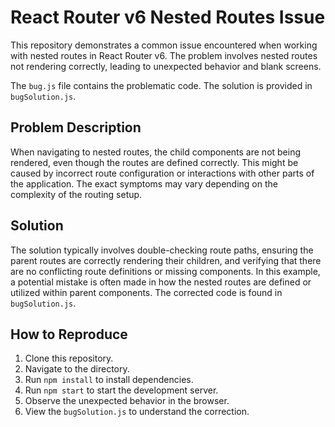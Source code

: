 # React Router v6 Nested Routes Issue

This repository demonstrates a common issue encountered when working with nested routes in React Router v6.  The problem involves nested routes not rendering correctly, leading to unexpected behavior and blank screens.

The `bug.js` file contains the problematic code. The solution is provided in `bugSolution.js`.

## Problem Description

When navigating to nested routes, the child components are not being rendered, even though the routes are defined correctly. This might be caused by incorrect route configuration or interactions with other parts of the application.  The exact symptoms may vary depending on the complexity of the routing setup.

## Solution

The solution typically involves double-checking route paths, ensuring the parent routes are correctly rendering their children, and verifying that there are no conflicting route definitions or missing components.  In this example, a potential mistake is often made in how the nested routes are defined or utilized within parent components. The corrected code is found in `bugSolution.js`.

## How to Reproduce

1. Clone this repository.
2. Navigate to the directory.
3. Run `npm install` to install dependencies.
4. Run `npm start` to start the development server.
5. Observe the unexpected behavior in the browser.
6. View the `bugSolution.js` to understand the correction.